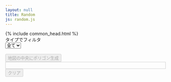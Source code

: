 ```yaml
---
layout: null
title: Random
js: random.js
---
```


<html lang="ja">

<head>
  {% include common_head.html %}
  <script src="https://cdnjs.cloudflare.com/ajax/libs/pako/2.0.4/pako.min.js"></script>
  <style>
    {% include common.css %}
    #idlist {
      max-height: 700px;
      overflow-y: auto;
      border: 1px solid #ccc;
      padding: 10px; 
    }
    .highlighted {
      background-color: red;
    }
</style>
</head>

<body>
  <div id="map" class="map"></div>
  <div class="map-overlay-right">
    <div>
      <div class="title">タイプでフィルタ</div>
      <select id="type-select" onchange="filterByType(this.value)">
        <option value="ALL">全て</option>
        <option value="A">A</option>
        <option value="B">B</option>
        <option value="C">C</option>
        <option value="D">D</option>
        <option value="E">E</option>
        <option value="F">F</option>
        <option value="G">G</option>
        <option value="H">H</option>
        <option value="I">I</option>
        <option value="J">J</option>
      </select>
    </div>
    <br />
    <div>
      <input id="iso-button" type="button" value="地図の中央にポリゴン生成" onclick="getIso()" disabled="true" />
    </div>
    <div id="idlist">
    </div>
    <div>
      <input id="clear-button" type="button" value="クリア" onclick="clearIso()" disabled="true" />
    </div>
  </div>
</body>
<script>
  {% include {{ page.js }} %}
</script>

</html>